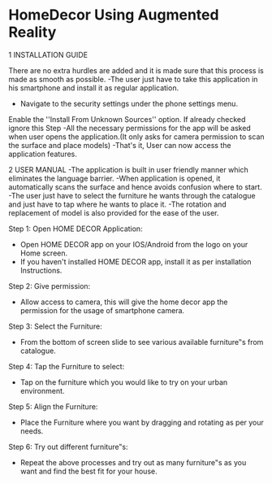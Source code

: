 # HomeDecor Using Augmented Reality

1 INSTALLATION GUIDE

There are no extra hurdles are added and it is made sure that this process is made as smooth as possible.
-The user just have to take this application in his smartphone and install it as regular application.
- Navigate to the security settings under the phone settings menu.

Enable the ''Install From Unknown Sources'' option. If already checked ignore this Step
-All the necessary permissions for the app will be asked when user opens the application.(It only asks for camera permission to scan the surface and place models)
-That's it, User can now access the application features.



2 USER MANUAL
-The application is built in user friendly manner which eliminates the language barrier.
-When application is opened, it automatically scans the surface and hence avoids confusion where to start.
-The user just have to select the furniture he wants through the catalogue and just have to tap where he wants to place it.
-The rotation and replacement of model is also provided for the ease of the user.


Step 1: Open HOME DECOR Application:
- Open HOME DECOR app on your IOS/Android from the logo on your Home screen.
- If you haven't installed HOME DECOR app, install it as per installation Instructions.

Step 2: Give permission:
- Allow access to camera, this will give the home decor app the permission for the usage of smartphone camera.

Step 3: Select the Furniture:
- From the bottom of screen slide to see various available furniture‟s from catalogue.

Step 4: Tap the Furniture to select:
- Tap on the furniture which you would like to try on your urban environment.

Step 5: Align the Furniture:
- Place the Furniture where you want by dragging and rotating as per your needs.

Step 6: Try out different furniture‟s:
- Repeat the above processes and try out as many furniture‟s as you want and find the best fit for your house.
